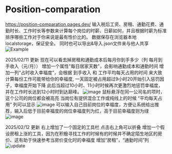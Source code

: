 # Position-comparation
https://position-comparation.pages.dev/
输入税后工资、房租、通勤花费、通勤时长、工作时长等参数来计算每个岗位的时薪、日薪如何，并且根据时薪为标准排序哪些工作对于你来说是最有性价比的。
数据保存在浏览器本地localstorage，保证安全。
同时也可以导出&导入.json文件来与他人共享
![Example](https://github.com/user-attachments/assets/b04c50f5-d76e-493c-9664-d392de103e85)

2025/02/11 更新
现在可以看去掉房租和通勤成本后每月你到手多少（列 每月到手收入（元/月））
增加一个属性"每日居家天数"，会影响通勤成本和通勤时间
增加一列“占时收入幸福度”，会根据 到手收入 和 工作平均每天占用的时间 来大致计算每份工作可能带给你的幸福度,
一天固定被占用超过9小时20开始引入惩罚因子，幸福度开始下降
此后当超过10小时、11小时时候再次更激烈地惩罚幸福度，并在工作时长达到12小时时到达巅峰。
![image](https://github.com/user-attachments/assets/818aa4ec-d987-4024-83be-685eb0d7b159)
鼠标悬浮在同一公司名的项时，这个公司的岗位都会被高亮
当岗位有提供混合工作或纯线上的时候 “平均每天占用” 列可以显示
![image](https://github.com/user-attachments/assets/38f54069-c664-453d-9843-602a3c5c8dd2)
可以输入自己目前岗位的幸福度，方便让系统给出推荐，输入后低于目前幸福度的岗位幸福度列为红，高于目前幸福度则为绿
![image](https://github.com/user-attachments/assets/02740b06-b8ff-4fec-85ca-9d774ef1490c)

2025/02/12 更新
右上增加了一个固定的工具栏 点击右上角可以折叠
增加一个假设房租上涨的工具，因为在积极寻找工作的时候有的时候并不确定陌生地区的房价、这有助于快速参考当房价变化时的幸福度
增加“房租”，“通勤时间”列
![update](https://github.com/user-attachments/assets/28321495-abb4-4d93-8946-b8e75e900bb1)
